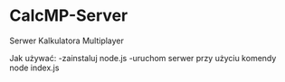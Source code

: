 # CalcMP-Server
Serwer Kalkulatora Multiplayer

Jak używać:
-zainstaluj node.js
-uruchom serwer przy użyciu komendy node index.js
